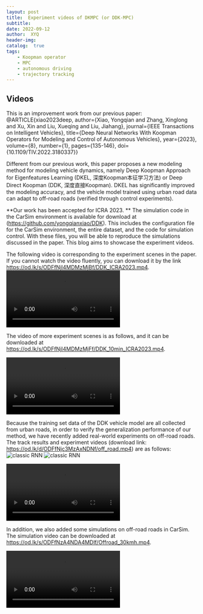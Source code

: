 ```yaml
---
layout: post
title:  Experiment videos of DKMPC (or DDK-MPC)
subtitle: 
date: 2022-09-12
author:  XYQ
header-img: 
catalog:  true
tags:
    - Koopman operator
    - MPC
    - autonomous driving
    - trajectory tracking
---
```



## Videos

This is an improvement work from our previous paper:
@ARTICLE{xiao2023deep,
	author={Xiao, Yongqian and Zhang, Xinglong and Xu, Xin and Liu, Xueqing and Liu, Jiahang},
	journal={IEEE Transactions on Intelligent Vehicles}, 
	title={Deep Neural Networks With Koopman Operators for Modeling and Control of Autonomous Vehicles}, 
	year={2023},
	volume={8},
	number={1},
	pages={135-146},
	doi={10.1109/TIV.2022.3180337}}

Different from our previous work, this paper proposes a new modeling method for modeling vehicle dynamics, namely Deep Koopman Approach for Eigenfeatures Learning (DKEL, 深度Koopman本征学习方法) or Deep Direct Koopman (DDK, 深度直接Koopman). DKEL has significantly improved the modeling accuracy, and the vehicle model trained using urban road data can adapt to off-road roads (verified through control experiments).

**Our work has been accepted for ICRA 2023. ** The simulation code in the CarSim environment is available for download at (https://github.com/yongqianxiao/DDK). This includes the configuration file for the CarSim environment, the entire dataset, and the code for simulation control. With these files, you will be able to reproduce the simulations discussed in the paper. This blog aims to showcase the experiment videos.

The following video is corresponding to the experiment scenes in the paper. If you cannot watch the video fluently, you can download it by the link https://od.lk/s/ODFfNjI4MDMzMjBf/DDK_ICRA2023.mp4.
<video src="https://od.lk/s/ODFfNjI4MDMzMjBf/DDK_ICRA2023.mp4" controls></video>

The video of more experiment scenes is as follows, and it can be downloaded at https://od.lk/s/ODFfNjI4MDMzMjFf/DDK_10min_ICRA2023.mp4.

<video src="https://od.lk/s/ODFfNjI4MDMzMjFf/DDK_10min_ICRA2023.mp4" controls></video>

Because the training set data of the DDK vehicle model are all collected from urban roads, in order to verify the generalization performance of our method, we have recently added real-world experiments on off-road roads. 
The track results and experiment videos (download link: https://od.lk/d/ODFfNjc3MzAxNDNf/off_road.mp4) are as follows:
![classic RNN](https://od.lk/s/ODFfNjc3MzAxNjhf/off_road_ref.png)
![classic RNN](https://od.lk/s/ODFfNjc3MzAxNDJf/DKMPC_track_result.png)

<video src="https://od.lk/s/ODFfNjc3MzAxNDNf/off_road.mp4" controls></video>

In addition, we also added some simulations on off-road roads in CarSim.
The simulation video can be downloaded at https://od.lk/s/ODFfNzA4NDA4MDlf/Offroad_30kmh.mp4.

<video src="https://od.lk/s/ODFfNzA4NDA4MDlf/Offroad_30kmh.mp4" controls></video>
